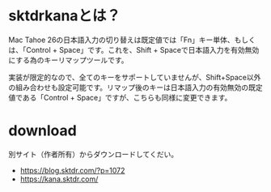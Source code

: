 # sktdrkanaとは？
Mac Tahoe 26の日本語入力の切り替えは既定値では「Fn」キー単体、もしくは、「Control + Space」です。これを、Shift + Spaceで日本語入力を有効無効にする為のキーリマップツールです。

実装が限定的なので、全てのキーをサポートしていませんが、Shift+Space以外の組み合わせも設定可能です。リマップ後のキーは日本語入力の有効無効の既定値である「Control + Space」ですが、こちらも同様に変更できます。

# download
別サイト（作者所有）からダウンロードしてくだい。
- https://blog.sktdr.com/?p=1072
- https://kana.sktdr.com/

